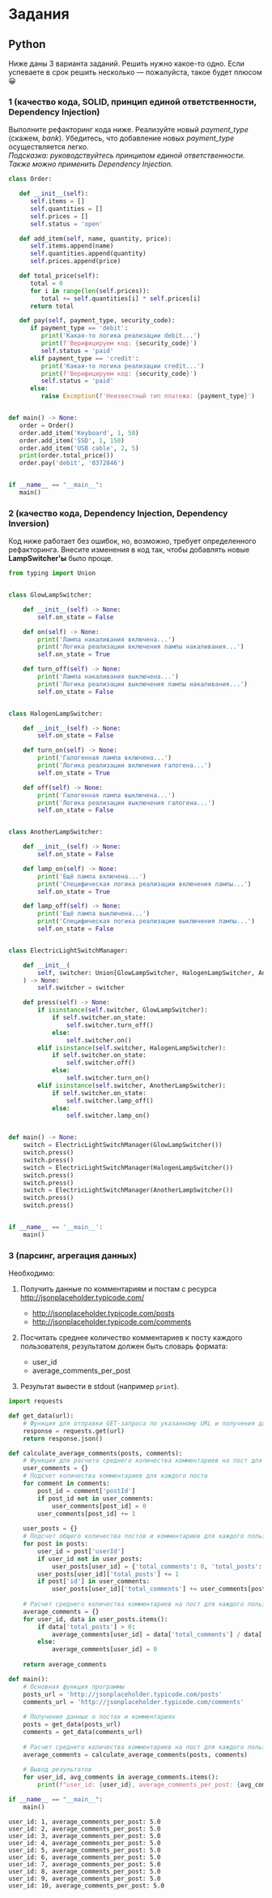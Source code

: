 # Задания

## Python

Ниже даны 3 варианта заданий. Решить нужно какое-то одно.
Если успеваете в срок решить несколько — пожалуйста, такое будет плюсом 😀 

### 1 (качество кода, SOLID, принцип единой ответственности, Dependency Injection)

Выполните рефакторинг кода ниже. Реализуйте новый *payment_type* (скажем, *bank*). Убедитесь, что добавление новых *payment_type* осуществляется легко.<br>
*Подсказка: руководствуйтесь принципом единой ответственности. Также можно применить Dependency Injection.*

```python
class Order:

   def __init__(self):
      self.items = []
      self.quantities = []
      self.prices = []
      self.status = 'open'

   def add_item(self, name, quantity, price):
      self.items.append(name)
      self.quantities.append(quantity)
      self.prices.append(price)

   def total_price(self):
      total = 0
      for i in range(len(self.prices)):
         total += self.quantities[i] * self.prices[i]
      return total

   def pay(self, payment_type, security_code):
      if payment_type == 'debit':
         print('Какая-то логика реализации debit...')
         print(f'Верифицируем код: {security_code}')
         self.status = 'paid'
      elif payment_type == 'credit':
         print('Какая-то логика реализации credit...')
         print(f'Верифицируем код: {security_code}')
         self.status = 'paid'
      else:
         raise Exception(f'Неизвестный тип платежа: {payment_type}')


def main() -> None:
   order = Order()
   order.add_item('Keyboard', 1, 50)
   order.add_item('SSD', 1, 150)
   order.add_item('USB cable', 2, 5)
   print(order.total_price())
   order.pay('debit', '0372846')


if __name__ == "__main__":
   main()
```

### 2 (качество кода, Dependency Injection, Dependency Inversion)

Код ниже работает без ошибок, но, возможно, требует определенного рефакторинга.
Внесите изменения в код так, чтобы добавлять новые **LampSwitcher'ы** было проще.

```python
from typing import Union


class GlowLampSwitcher:

    def __init__(self) -> None:
        self.on_state = False

    def on(self) -> None:
        print('Лампа накаливания включена...')
        print('Логика реализации включения лампы накаливания...')
        self.on_state = True

    def turn_off(self) -> None:
        print('Лампа накаливания выключена...')
        print('Логика реализации выключения лампы накаливания...')
        self.on_state = False


class HalogenLampSwitcher:

    def __init__(self) -> None:
        self.on_state = False

    def turn_on(self) -> None:
        print('Галогенная лампа включена...')
        print('Логика реализации включения галогена...')
        self.on_state = True

    def off(self) -> None:
        print('Галогенная лампа выключена...')
        print('Логика реализации выключения галогена...')
        self.on_state = False


class AnotherLampSwitcher:

    def __init__(self) -> None:
        self.on_state = False

    def lamp_on(self) -> None:
        print('Ещё лампа включена...')
        print('Специфическая логика реализации включения лампы...')
        self.on_state = True

    def lamp_off(self) -> None:
        print('Ещё лампа выключена...')
        print('Специфическая логика реализации выключения лампы...')
        self.on_state = False


class ElectricLightSwitchManager:

    def __init__(
        self, switcher: Union[GlowLampSwitcher, HalogenLampSwitcher, AnotherLampSwitcher],
    ) -> None:
        self.switcher = switcher

    def press(self) -> None:
        if isinstance(self.switcher, GlowLampSwitcher):
            if self.switcher.on_state:
                self.switcher.turn_off()
            else:
                self.switcher.on()
        elif isinstance(self.switcher, HalogenLampSwitcher):
            if self.switcher.on_state:
                self.switcher.off()
            else:
                self.switcher.turn_on()
        elif isinstance(self.switcher, AnotherLampSwitcher):
            if self.switcher.on_state:
                self.switcher.lamp_off()
            else:
                self.switcher.lamp_on()


def main() -> None:
    switch = ElectricLightSwitchManager(GlowLampSwitcher())
    switch.press()
    switch.press()
    switch = ElectricLightSwitchManager(HalogenLampSwitcher())
    switch.press()
    switch.press()
    switch = ElectricLightSwitchManager(AnotherLampSwitcher())
    switch.press()
    switch.press()


if __name__ == '__main__':
    main()

```

### 3 (парсинг, агрегация данных)

Необходимо:
1. Получить данные по комментариям и постам с ресурса http://jsonplaceholder.typicode.com/
    * http://jsonplaceholder.typicode.com/posts
    * http://jsonplaceholder.typicode.com/comments

2. Посчитать среднее количество комментариев к посту каждого
   пользователя, результатом должен быть словарь формата:
    * user_id
    * average_comments_per_post
   
3. Результат вывести в stdout (например `print`).
   
```python
import requests

def get_data(url):
    # Функция для отправки GET-запроса по указанному URL и получения данных в формате JSON
    response = requests.get(url)
    return response.json()

def calculate_average_comments(posts, comments):
    # Функция для расчета среднего количества комментариев на пост для каждого пользователя
    user_comments = {}
    # Подсчет количества комментариев для каждого поста
    for comment in comments:
        post_id = comment['postId']
        if post_id not in user_comments:
            user_comments[post_id] = 0
        user_comments[post_id] += 1
    
    user_posts = {}
    # Подсчет общего количества постов и комментариев для каждого пользователя
    for post in posts:
        user_id = post['userId']
        if user_id not in user_posts:
            user_posts[user_id] = {'total_comments': 0, 'total_posts': 0}
        user_posts[user_id]['total_posts'] += 1
        if post['id'] in user_comments:
            user_posts[user_id]['total_comments'] += user_comments[post['id']]
    
    # Расчет среднего количества комментариев на пост для каждого пользователя
    average_comments = {}
    for user_id, data in user_posts.items():
        if data['total_posts'] > 0:
            average_comments[user_id] = data['total_comments'] / data['total_posts']
        else:
            average_comments[user_id] = 0
    
    return average_comments

def main():
    # Основная функция программы
    posts_url = 'http://jsonplaceholder.typicode.com/posts'
    comments_url = 'http://jsonplaceholder.typicode.com/comments'
    
    # Получение данных о постах и комментариях
    posts = get_data(posts_url)
    comments = get_data(comments_url)
    
    # Расчет среднего количества комментариев на пост для каждого пользователя
    average_comments = calculate_average_comments(posts, comments)
    
    # Вывод результатов
    for user_id, avg_comments in average_comments.items():
        print(f"user_id: {user_id}, average_comments_per_post: {avg_comments}")

if __name__ == "__main__":
    main()

```

```
user_id: 1, average_comments_per_post: 5.0
user_id: 2, average_comments_per_post: 5.0
user_id: 3, average_comments_per_post: 5.0
user_id: 4, average_comments_per_post: 5.0
user_id: 5, average_comments_per_post: 5.0
user_id: 6, average_comments_per_post: 5.0
user_id: 7, average_comments_per_post: 5.0
user_id: 8, average_comments_per_post: 5.0
user_id: 9, average_comments_per_post: 5.0
user_id: 10, average_comments_per_post: 5.0
```

